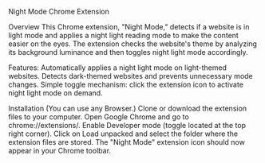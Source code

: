 Night Mode Chrome Extension

Overview
This Chrome extension, "Night Mode," detects if a website is in light mode and applies a night light reading mode to make the content easier on the eyes.
The extension checks the website's theme by analyzing its background luminance and then toggles night light mode accordingly.

Features:
Automatically applies a night light mode on light-themed websites.
Detects dark-themed websites and prevents unnecessary mode changes.
Simple toggle mechanism: click the extension icon to activate night light mode on demand.

Installation (You can use any Browser.)
Clone or download the extension files to your computer.
Open Google Chrome and go to chrome://extensions/.
Enable Developer mode (toggle located at the top right corner).
Click on Load unpacked and select the folder where the extension files are stored.
The "Night Mode" extension icon should now appear in your Chrome toolbar.
